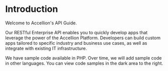 # Introduction

Welcome to Accellion's API Guide.

Our RESTful Enterprise API enables you to quickly develop apps that leverage the power of the Accellion Platform. Developers can build custom apps tailored to specific industry and business use cases, as well as integrate with existing IT infrastructure.

We have sample code available in PHP. Over time, we will add sample code in other languages. You can view code samples in the dark area to the right.
